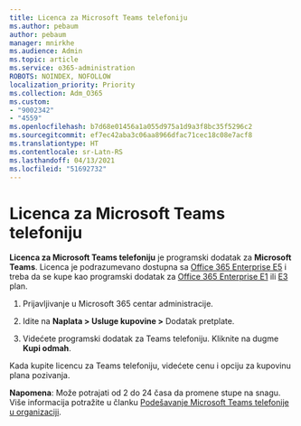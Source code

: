 ```yaml
---
title: Licenca za Microsoft Teams telefoniju
ms.author: pebaum
author: pebaum
manager: mnirkhe
ms.audience: Admin
ms.topic: article
ms.service: o365-administration
ROBOTS: NOINDEX, NOFOLLOW
localization_priority: Priority
ms.collection: Adm_O365
ms.custom:
- "9002342"
- "4559"
ms.openlocfilehash: b7d68e01456a1a055d975a1d9a3f8bc35f5296c2
ms.sourcegitcommit: ef7ec42aba3c06aa8966dfac71cec18c08e7acf8
ms.translationtype: HT
ms.contentlocale: sr-Latn-RS
ms.lasthandoff: 04/13/2021
ms.locfileid: "51692732"
---
```

# <a name="microsoft-teams-phone-license"></a>Licenca za Microsoft Teams telefoniju

**Licenca za Microsoft Teams telefoniju** je programski dodatak za **Microsoft Teams**. Licenca je podrazumevano dostupna sa [Office 365 Enterprise E5](https://www.microsoft.com/microsoft-365/business/office-365-enterprise-e5-business-software?rtc=1&activetab=pivot%3aoverviewtab) i treba da se kupe kao programski dodatak za [Office 365 Enterprise E1](https://products.office.com/business/office-365-enterprise-e1-business-software) ili [E3](https://products.office.com/business/office-365-enterprise-e3-business-software) plan.

1. Prijavljivanje u Microsoft 365 centar administracije.

2. Idite na **Naplata > Usluge kupovine >** Dodatak pretplate. 

3. Videćete programski dodatak za Teams telefoniju. Kliknite na dugme **Kupi odmah**.

Kada kupite licencu za Teams telefoniju, videćete cenu i opciju za kupovinu plana pozivanja.

**Napomena**: Može potrajati od 2 do 24 časa da promene stupe na snagu. Više informacija potražite u članku [Podešavanje Microsoft Teams telefonije u organizaciji](https://docs.microsoft.com/MicrosoftTeams/setting-up-your-phone-system). 

